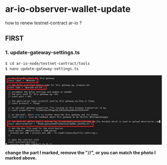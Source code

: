 # ar-io-observer-wallet-update
how to renew testnet-contract ar-io ?


## FIRST
### 1. update-gateway-settings.ts

```bash
$ cd ar-io-node/testnet-contract/tools
$ nano update-gateway-settings.ts
```

<img src="images/1.jpg">

**change the part I marked, remove the "//", or you can match the photo I marked above.**

